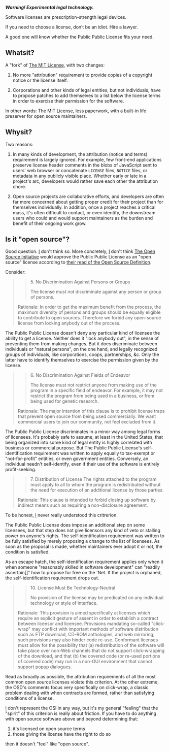 ***Warning! Experimental legal technology.***

Software licenses are prescription-strength legal devices.

If you need to choose a license, don’t be an idiot. Hire a lawyer.

A good one will know whether the Public Public License fits your need.

## Whatsit?

A "fork" of [The MIT License], with two changes:

1. No more "attribution" requirement to provide copies of a copyright
   notice or the license itself.

2. Corporations and other kinds of legal entities, but not individuals,
   have to propose patches to add themselves to a list below the license
   terms in order to exercise their permission for the software.

[The MIT License]: https://spdx.org/licenses/MIT

In other words: The MIT License, less paperwork, with a built-in life
preserver for open source maintainers.

## Whysit?

Two reasons:

1. In many kinds of development, the attribution (notice and terms)
   requirement is largely ignored. For example, few front-end
   applications preserve license header comments in the blobs of
   JavaScript sent to users' web browser or concatenate `LICENSE` files,
   `NOTICE` files, or metadata in any publicly visible place. Whether
   early or late in a project's arc, developers would rather save each
   other the attribution chore.

2. Open source projects are collaborative efforts, and developers are
   often far more concerned about getting proper credit for their
   project than for themselves individually. In addition, once a
   project reaches a critical mass, it's often difficult to contact,
   or even identify, the downstream users who could and would support
   maintainers as the burden and benefit of their ongoing work grow.

## Is it "open source"?

Good question. [I] don't think so. More concretely, [I] don't think
[The Open Source Initiative] would approve the Public Public License as
an "open source" license according to [their read of the Open Source
Definition][Annotated OSD].

[I]: https://kemitchell.com

[The Open Source Initiative]: https://opensource.org

[Annotated OSD]: https://opensource.org/osd-annotated

Consider:

> > 5\. No Discrimination Against Persons or Groups
> >
> > The license must not discriminate against any person or group of
> > persons.
>
> Rationale: In order to get the maximum benefit from the process, the
> maximum diversity of persons and groups should be equally eligible
> to contribute to open sources. Therefore we forbid any open-source
> license from locking anybody out of the process.

The Public Public License doesn't deny any particular kind of licensee
the ability to get a license. Neither does it "lock anybody out",
in the sense of preventing them from making changes. But it does
discriminate between individuals or "natural persons", on the one
hand, and legally recognized groups of individuals, like corporations,
coops, partnerships, &c. Only the latter have to identify themselves to
exercise the permission given by the license.

> > 6\. No Discrimination Against Fields of Endeavor
> >
> > The license must not restrict anyone from making use of the program
> > in a specific field of endeavor. For example, it may not restrict
> > the program from being used in a business, or from being used for
> > genetic research.
>
> Rationale: The major intention of this clause is to prohibit license
> traps that prevent open source from being used commercially. We want
> commercial users to join our community, not feel excluded from it.

The Public Public License discriminates in a minor way among legal forms
of licensees. It's probably safe to assume, at least in the United
States, that being organized into some kind of legal entity is highly
correlated with business or commercial purpose. But The Public Public
License's self-identification requirement was written to apply equally
to tax-exempt or "not-for-profit" entities, or even government entities.
Conversely, an individual needn't self-identify, even if their use of
the software is entirely profit-seeking.

> > 7\. Distribution of License The rights attached to the program must
> > apply to all to whom the program is redistributed without the need
> > for execution of an additional license by those parties.
>
> Rationale: This clause is intended to forbid closing up software by
> indirect means such as requiring a non-disclosure agreement.

To be honest, [I] never really understood this critrerion.

The Public Public License does impose an additional step on some
licensees, but that step does not give licensors any kind of veto or
stalling power on anyone's rights. The self-identification requirement
was written to be fully satisfied by merely proposing a change to the
list of licensees. As soon as the proposal is made, whether maintainers
ever adopt it or not, the condition is satisfied.

As an escape hatch, the self-identification requirement applies only
when it when someone "reasonably skilled in software development" can
"readily ascertain\[\]" how to propose for free on the 'Net. If the
project is orphaned, the self-identification requirement drops out.

> > 10\. License Must Be Technology-Neutral
> >
> > No provision of the license may be predicated on any individual
> > technology or style of interface.
>
> Rationale: This provision is aimed specifically at licenses which
> require an explicit gesture of assent in order to establish a contract
> between licensor and licensee. Provisions mandating so-called
> "click-wrap" may conflict with important methods of software
> distribution such as FTP download, CD-ROM anthologies, and web
> mirroring; such provisions may also hinder code re-use. Conformant
> licenses must allow for the possibility that (a) redistribution of the
> software will take place over non-Web channels that do not support
> click-wrapping of the download, and that (b) the covered code (or
> re-used portions of covered code) may run in a non-GUI environment
> that cannot support popup dialogues.

Read as broadly as possible, the attribution requirements of all the
most common open source licenses violate this criterion. At the other
extreme, the OSD's comments focus very specifically on click-wrap, a
classic problem dealing with when contracts are formed, rather than
satisfying conditions of a license.

[I] don't represent the OSI in any way, but it's my general "feeling"
that the "spirit" of this criterion is really about friction. If
you have to do anything with open source software above and beyond
determining that:

1. it's licensed on open source terms
2. those giving the license have the right to do so

then it doesn't "feel" like "open source".
